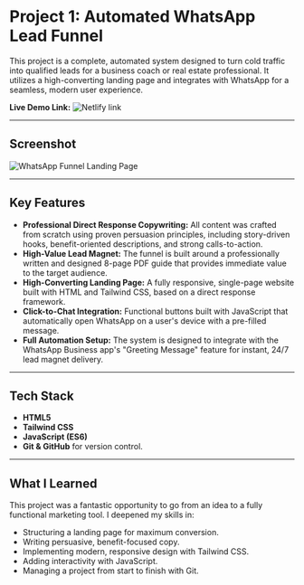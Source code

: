# Project 1: Automated WhatsApp Lead Funnel

This project is a complete, automated system designed to turn cold traffic into qualified leads for a business coach or real estate professional. It utilizes a high-converting landing page and integrates with WhatsApp for a seamless, modern user experience.

**Live Demo Link:** ![Netlify link](https://leadautofunnel.netlify.app/)

---

## Screenshot

![WhatsApp Funnel Landing Page](https://imgur.com/a/M1gbEuT)

---

## Key Features

-   **Professional Direct Response Copywriting:** All content was crafted from scratch using proven persuasion principles, including story-driven hooks, benefit-oriented descriptions, and strong calls-to-action.
-   **High-Value Lead Magnet:** The funnel is built around a professionally written and designed 8-page PDF guide that provides immediate value to the target audience.
-   **High-Converting Landing Page:** A fully responsive, single-page website built with HTML and Tailwind CSS, based on a direct response framework.
-   **Click-to-Chat Integration:** Functional buttons built with JavaScript that automatically open WhatsApp on a user's device with a pre-filled message.
-   **Full Automation Setup:** The system is designed to integrate with the WhatsApp Business app's "Greeting Message" feature for instant, 24/7 lead magnet delivery.

---

## Tech Stack

-   **HTML5**
-   **Tailwind CSS**
-   **JavaScript (ES6)**
-   **Git & GitHub** for version control.

---

## What I Learned

This project was a fantastic opportunity to go from an idea to a fully functional marketing tool. I deepened my skills in:

-   Structuring a landing page for maximum conversion.
-   Writing persuasive, benefit-focused copy.
-   Implementing modern, responsive design with Tailwind CSS.
-   Adding interactivity with JavaScript.
-   Managing a project from start to finish with Git.
